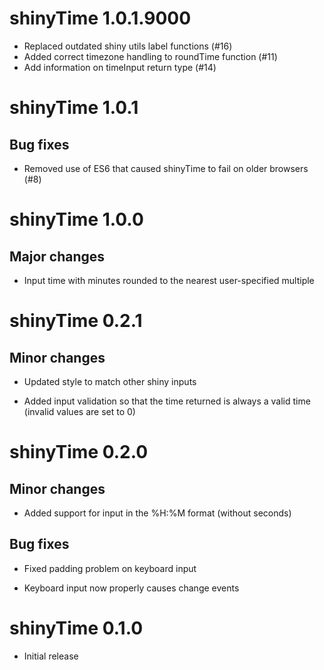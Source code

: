 # shinyTime 1.0.1.9000

- Replaced outdated shiny utils label functions (#16)
- Added correct timezone handling to roundTime function (#11)
- Add information on timeInput return type (#14)

# shinyTime 1.0.1

## Bug fixes

- Removed use of ES6 that caused shinyTime to fail on older browsers (#8)

# shinyTime 1.0.0

## Major changes 

- Input time with minutes rounded to the nearest user-specified multiple

# shinyTime 0.2.1


## Minor changes

- Updated style to match other shiny inputs

- Added input validation so that the time returned is always a valid 
time (invalid values are set to 0)

# shinyTime 0.2.0

## Minor changes

- Added support for input in the %H:%M format (without seconds)

## Bug fixes

- Fixed padding problem on keyboard input

- Keyboard input now properly causes change events

# shinyTime 0.1.0

- Initial release
